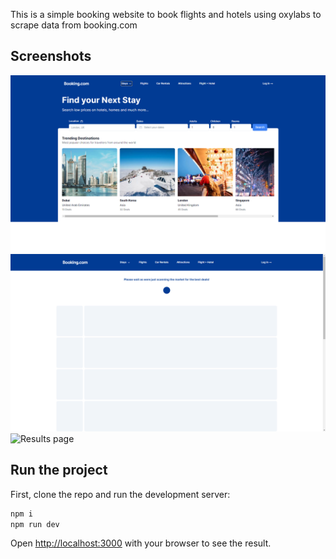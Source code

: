This is a simple booking website to book flights and hotels using oxylabs to scrape data from booking.com

## Screenshots

![Landing page](./screenshots/landing.png)
![Loading while fetching data](./screenshots/loading.png)
![Results page](./screenshots/results.png.png)

## Run the project

First, clone the repo and run the development server:

```bash
npm i
npm run dev

```

Open [http://localhost:3000](http://localhost:3000) with your browser to see the result.
